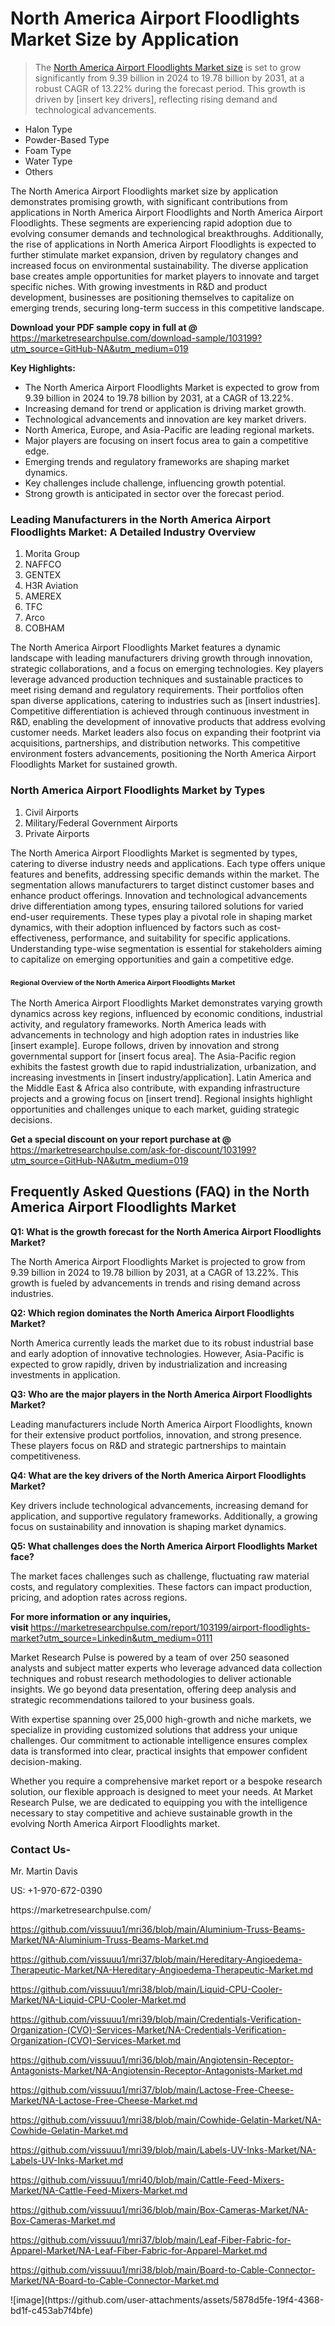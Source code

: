 <h1>North America Airport Floodlights Market&nbsp;Size by Application</h1><blockquote><p>The <a href="https://marketresearchpulse.com/download-sample/103199?utm_source=GitHub-NA&amp;utm_medium=019">North America Airport Floodlights Market size</a> is set to grow significantly from 9.39 billion in 2024 to 19.78 billion by 2031, at a robust CAGR of 13.22% during the forecast period. This growth is driven by [insert key drivers], reflecting rising demand and technological advancements.</p></blockquote><ul><li>Halon Type<li> Powder-Based Type<li> Foam Type<li> Water Type<li> Others</li></ul><p>The North America Airport Floodlights market size by application demonstrates promising growth, with significant contributions from applications in North America Airport Floodlights and North America Airport Floodlights. These segments are experiencing rapid adoption due to evolving consumer demands and technological breakthroughs. Additionally, the rise of applications in North America Airport Floodlights is expected to further stimulate market expansion, driven by regulatory changes and increased focus on environmental sustainability. The diverse application base creates ample opportunities for market players to innovate and target specific niches. With growing investments in R&D and product development, businesses are positioning themselves to capitalize on emerging trends, securing long-term success in this competitive landscape.</p><p><strong>Download your PDF sample copy in full at @ </strong><a href="https://marketresearchpulse.com/download-sample/103199?utm_source=GitHub-NA&amp;utm_medium=019">https://marketresearchpulse.com/download-sample/103199?utm_source=GitHub-NA&amp;utm_medium=019</a></p><p><strong>Key Highlights: </strong></p><ul><li>The North America Airport Floodlights Market is expected to grow from 9.39 billion in 2024 to 19.78 billion by 2031, at a CAGR of 13.22%.</li><li>Increasing demand for trend or application is driving market growth.</li><li>Technological advancements and innovation are key market drivers.</li><li>North America, Europe, and Asia-Pacific are leading regional markets.</li><li>Major players are focusing on insert focus area to gain a competitive edge.</li><li>Emerging trends and regulatory frameworks are shaping market dynamics.</li><li>Key challenges include challenge, influencing growth potential.</li><li>Strong growth is anticipated in sector over the forecast period.</li></ul><h3>Leading Manufacturers in the North America Airport Floodlights Market: A Detailed Industry Overview</h3><ol><li>Morita Group</li><li>NAFFCO</li><li>GENTEX</li><li>H3R Aviation</li><li>AMEREX</li><li>TFC</li><li>Arco</li><li>COBHAM</li></ol><div class="flex max-w-full flex-col flex-grow"><div class="min-h-8 text-message flex w-full flex-col items-end gap-2 whitespace-normal break-words [.text-message+&amp;]:mt-5" dir="auto" data-message-author-role="assistant" data-message-id="fd8432e4-4910-450d-b182-61b7bfb0a01f" data-message-model-slug="gpt-4o"><div class="flex w-full flex-col gap-1 empty:hidden first:pt-[3px]"><div class="markdown prose w-full break-words dark:prose-invert light"><p>The North America Airport Floodlights Market features a dynamic landscape with leading manufacturers driving growth through innovation, strategic collaborations, and a focus on emerging technologies. Key players leverage advanced production techniques and sustainable practices to meet rising demand and regulatory requirements. Their portfolios often span diverse applications, catering to industries such as [insert industries]. Competitive differentiation is achieved through continuous investment in R&amp;D, enabling the development of innovative products that address evolving customer needs. Market leaders also focus on expanding their footprint via acquisitions, partnerships, and distribution networks. This competitive environment fosters advancements, positioning the North America Airport Floodlights Market for sustained growth.</p></div></div></div></div><h3>North America Airport Floodlights Market by Types</h3><ol><li>Civil Airports<li> Military/Federal Government Airports<li> Private Airports</li></ol><div class="flex max-w-full flex-col flex-grow"><div class="min-h-8 text-message flex w-full flex-col items-end gap-2 whitespace-normal break-words [.text-message+&amp;]:mt-5" dir="auto" data-message-author-role="assistant" data-message-id="084470be-0bb7-4664-bddf-5156b4f41249" data-message-model-slug="gpt-4o-mini"><div class="flex w-full flex-col gap-1 empty:hidden first:pt-[3px]"><div class="markdown prose w-full break-words dark:prose-invert light"><p>The North America Airport Floodlights Market is segmented by types, catering to diverse industry needs and applications. Each type offers unique features and benefits, addressing specific demands within the market. The segmentation allows manufacturers to target distinct customer bases and enhance product offerings. Innovation and technological advancements drive differentiation among types, ensuring tailored solutions for varied end-user requirements. These types play a pivotal role in shaping market dynamics, with their adoption influenced by factors such as cost-effectiveness, performance, and suitability for specific applications. Understanding type-wise segmentation is essential for stakeholders aiming to capitalize on emerging opportunities and gain a competitive edge.</p></div></div></div></div><h3><span style="font-size: 11px;">Regional Overview of the North America Airport Floodlights Market</span></h3><div class="flex max-w-full flex-col flex-grow"><div class="min-h-8 text-message flex w-full flex-col items-end gap-2 whitespace-normal break-words [.text-message+&amp;]:mt-5" dir="auto" data-message-author-role="assistant" data-message-id="e9038762-ce64-4e30-91c9-9bd413514231" data-message-model-slug="gpt-4o-mini"><div class="flex w-full flex-col gap-1 empty:hidden first:pt-[3px]"><div class="markdown prose w-full break-words dark:prose-invert light"><p>The North America Airport Floodlights Market demonstrates varying growth dynamics across key regions, influenced by economic conditions, industrial activity, and regulatory frameworks. North America leads with advancements in technology and high adoption rates in industries like [insert example]. Europe follows, driven by innovation and strong governmental support for [insert focus area]. The Asia-Pacific region exhibits the fastest growth due to rapid industrialization, urbanization, and increasing investments in [insert industry/application]. Latin America and the Middle East &amp; Africa also contribute, with expanding infrastructure projects and a growing focus on [insert trend]. Regional insights highlight opportunities and challenges unique to each market, guiding strategic decisions.</p></div></div></div></div><p><strong>Get a special discount on your report purchase at @ </strong><a href="https://marketresearchpulse.com/ask-for-discount/103199?utm_source=GitHub-NA&amp;utm_medium=019">https://marketresearchpulse.com/ask-for-discount/103199?utm_source=GitHub-NA&amp;utm_medium=019</a></p><h2>Frequently Asked Questions (FAQ) in the North America Airport Floodlights Market</h2><p><strong>Q1: What is the growth forecast for the North America Airport Floodlights Market?</strong></p><p>The North America Airport Floodlights Market is projected to grow from 9.39 billion in 2024 to 19.78 billion by 2031, at a CAGR of 13.22%. This growth is fueled by advancements in trends and rising demand across industries.</p><p><strong>Q2: Which region dominates the North America Airport Floodlights Market?</strong></p><p>North America currently leads the market due to its robust industrial base and early adoption of innovative technologies. However, Asia-Pacific is expected to grow rapidly, driven by industrialization and increasing investments in application.</p><p><strong>Q3: Who are the major players in the North America Airport Floodlights Market?</strong></p><p>Leading manufacturers include North America Airport Floodlights, known for their extensive product portfolios, innovation, and strong presence. These players focus on R&amp;D and strategic partnerships to maintain competitiveness.</p><p><strong>Q4: What are the key drivers of the North America Airport Floodlights Market?</strong></p><p>Key drivers include technological advancements, increasing demand for application, and supportive regulatory frameworks. Additionally, a growing focus on sustainability and innovation is shaping market dynamics.</p><p><strong>Q5: What challenges does the North America Airport Floodlights Market face?</strong></p><p>The market faces challenges such as challenge, fluctuating raw material costs, and regulatory complexities. These factors can impact production, pricing, and adoption rates across regions.</p><p><strong>For more information or any inquiries, visit&nbsp;</strong><a href="https://marketresearchpulse.com/report/103199/airport-floodlights-market?utm_source=Linkedin&utm_medium=0111">https://marketresearchpulse.com/report/103199/airport-floodlights-market?utm_source=Linkedin&utm_medium=0111</a></p><p>Market Research Pulse is powered by a team of over 250 seasoned analysts and subject matter experts who leverage advanced data collection techniques and robust research methodologies to deliver actionable insights. We go beyond data presentation, offering deep analysis and strategic recommendations tailored to your business goals.</p><p>With expertise spanning over 25,000 high-growth and niche markets, we specialize in providing customized solutions that address your unique challenges. Our commitment to actionable intelligence ensures complex data is transformed into clear, practical insights that empower confident decision-making.</p><p>Whether you require a comprehensive market report or a bespoke research solution, our flexible approach is designed to meet your needs. At Market Research Pulse, we are dedicated to equipping you with the intelligence necessary to stay competitive and achieve sustainable growth in the evolving North America Airport Floodlights market.</p><h3><strong>Contact Us-</strong></h3><p>Mr. Martin Davis</p><p>US: +1-970-672-0390</p><p>https://marketresearchpulse.com/</p><p><a href="https://github.com/vissuuu1/mri36/blob/main/Aluminium-Truss-Beams-Market/NA-Aluminium-Truss-Beams-Market.md">https://github.com/vissuuu1/mri36/blob/main/Aluminium-Truss-Beams-Market/NA-Aluminium-Truss-Beams-Market.md</a></p><p><a href="https://github.com/vissuuu1/mri37/blob/main/Hereditary-Angioedema-Therapeutic-Market/NA-Hereditary-Angioedema-Therapeutic-Market.md">https://github.com/vissuuu1/mri37/blob/main/Hereditary-Angioedema-Therapeutic-Market/NA-Hereditary-Angioedema-Therapeutic-Market.md</a></p><p><a href="https://github.com/vissuuu1/mri38/blob/main/Liquid-CPU-Cooler-Market/NA-Liquid-CPU-Cooler-Market.md">https://github.com/vissuuu1/mri38/blob/main/Liquid-CPU-Cooler-Market/NA-Liquid-CPU-Cooler-Market.md</a></p><p><a href="https://github.com/vissuuu1/mri39/blob/main/Credentials-Verification-Organization-(CVO)-Services-Market/NA-Credentials-Verification-Organization-(CVO)-Services-Market.md">https://github.com/vissuuu1/mri39/blob/main/Credentials-Verification-Organization-(CVO)-Services-Market/NA-Credentials-Verification-Organization-(CVO)-Services-Market.md</a></p><p><a href="https://github.com/vissuuu1/mri36/blob/main/Angiotensin-Receptor-Antagonists-Market/NA-Angiotensin-Receptor-Antagonists-Market.md">https://github.com/vissuuu1/mri36/blob/main/Angiotensin-Receptor-Antagonists-Market/NA-Angiotensin-Receptor-Antagonists-Market.md</a></p><p><a href="https://github.com/vissuuu1/mri37/blob/main/Lactose-Free-Cheese-Market/NA-Lactose-Free-Cheese-Market.md">https://github.com/vissuuu1/mri37/blob/main/Lactose-Free-Cheese-Market/NA-Lactose-Free-Cheese-Market.md</a></p><p><a href="https://github.com/vissuuu1/mri38/blob/main/Cowhide-Gelatin-Market/NA-Cowhide-Gelatin-Market.md">https://github.com/vissuuu1/mri38/blob/main/Cowhide-Gelatin-Market/NA-Cowhide-Gelatin-Market.md</a></p><p><a href="https://github.com/vissuuu1/mri39/blob/main/Labels-UV-Inks-Market/NA-Labels-UV-Inks-Market.md">https://github.com/vissuuu1/mri39/blob/main/Labels-UV-Inks-Market/NA-Labels-UV-Inks-Market.md</a></p><p><a href="https://github.com/vissuuu1/mri40/blob/main/Cattle-Feed-Mixers-Market/NA-Cattle-Feed-Mixers-Market.md">https://github.com/vissuuu1/mri40/blob/main/Cattle-Feed-Mixers-Market/NA-Cattle-Feed-Mixers-Market.md</a></p><p><a href="https://github.com/vissuuu1/mri36/blob/main/Box-Cameras-Market/NA-Box-Cameras-Market.md">https://github.com/vissuuu1/mri36/blob/main/Box-Cameras-Market/NA-Box-Cameras-Market.md</a></p><p><a href="https://github.com/vissuuu1/mri37/blob/main/Leaf-Fiber-Fabric-for-Apparel-Market/NA-Leaf-Fiber-Fabric-for-Apparel-Market.md">https://github.com/vissuuu1/mri37/blob/main/Leaf-Fiber-Fabric-for-Apparel-Market/NA-Leaf-Fiber-Fabric-for-Apparel-Market.md</a></p><p><a href="https://github.com/vissuuu1/mri38/blob/main/Board-to-Cable-Connector-Market/NA-Board-to-Cable-Connector-Market.md">https://github.com/vissuuu1/mri38/blob/main/Board-to-Cable-Connector-Market/NA-Board-to-Cable-Connector-Market.md</a></p>
![image](https://github.com/user-attachments/assets/5878d5fe-19f4-4368-bd1f-c453ab7f4bfe)
